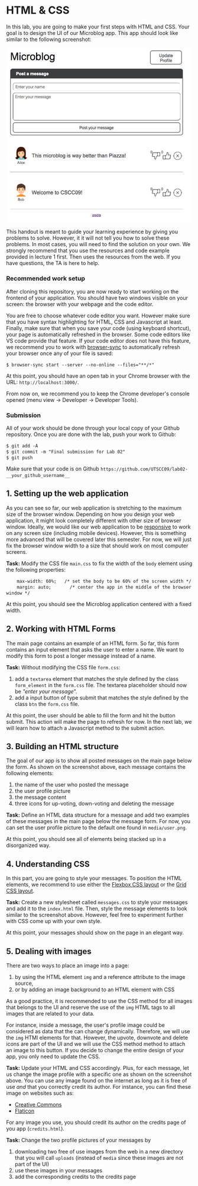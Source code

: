 # HTML & CSS

In this lab, you are going to make your first steps with HTML and CSS. Your goal is to design the UI of our Microblog app. This app should look like similar to the following screenshot:

<div class="screenshot"><img src="screenshots/main.png" alt="Main"/></div>

This handout is meant to guide your learning experience by giving you problems to solve. However, it it will not tell you how to solve these problems. In most cases, you will need to find the solution on your own. We strongly recommend that you use the resources and code example provided in lecture 1 first. Then uses the resources from the web. If you have questions, the TA is here to help.

### Recommended work setup

After cloning this repository, you are now ready to start working on the frontend of your application. You should have two windows visible on your screen: the browser with your webpage and the code editor.

You are free to choose whatever code editor you want. However make sure that you have syntax highlighting for HTML, CSS and Javascript at least. Finally, make sure that when you save your code (using keyboard shortcut), your page is automatically refreshed in the browser. Some code editors like VS code provide that feature. If your code editor does not have this feature, we recommend you to work with [browser-sync](https://www.browsersync.io/) to automatically refresh your browser once any of your file is saved:

```
$ browser-sync start --server --no-online --files="**/*"
```

At this point, you should have an open tab in your Chrome browser with the URL: `http://localhost:3000/`.

From now on, we recommend you to keep the Chrome developer's console opened (menu view -> Developer -> Developer Tools).

### Submission

All of your work should be done through your local copy of your Github repository. Once you are done with the lab, push your work to Github:

```shell
$ git add -A
$ git commit -m "Final submission for Lab 02"
$ git push
```

Make sure that your code is on Github `https://github.com/UTSCC09/lab02-__your_github_username__`

## 1. Setting up the web application

As you can see so far, our web application is stretching to the maximum size of the browser window. Depending on how you design your web application, it might look completely different with other size of browser window. Ideally, we would like our web application to be [responsive](https://en.wikipedia.org/wiki/Responsive_web_design) to work on any screen size (including mobile devices). However, this is something more advanced that will be covered later this semester. For now, we will just fix the browser window width to a size that should work on most computer screens.

**Task:** Modify the CSS file `main.css` to fix the width of the `body` element using the following properties:

```
    max-width: 60%;   /* set the body to be 60% of the screen width */
    margin: auto;       /* center the app in the middle of the browser window */
```

At this point, you should see the Microblog application centered with a fixed width.

## 2. Working with HTML Forms

The main page contains an example of an HTML form. So far, this form contains an input element that asks the user to enter a name. We want to modify this form to post a longer message instead of a name.

**Task:** Without modifying the CSS file `form.css`:

1. add a `textarea` element that matches the style defined by the class `form_element` in the `form.css` file. The textarea placeholder should now be _"enter your message_".
1. add a input button of type submit that matches the style defined by the class `btn` the `form.css` file.

At this point, the user should be able to fill the form and hit the button submit. This action will make the page to refresh for now. In the next lab, we will learn how to attach a Javascript method to the submit action.

## 3. Building an HTML structure

The goal of our app is to show all posted messages on the main page below the form. As shown on the screenshot above, each message contains the following elements:

1. the name of the user who posted the message
1. the user profile picture
1. the message content
1. three icons for up-voting, down-voting and deleting the message

**Task:** Define an HTML data structure for a message and add two examples of these messages in the main page below the message form. For now, you can set the user profile picture to the default one found in `media/user.png`.

At this point, you should see all of elements being stacked up in a disorganized way.

## 4. Understanding CSS

In this part, you are going to style your messages. To position the HTML elements, we recommend to use either the [Flexbox CSS layout](https://css-tricks.com/snippets/css/a-guide-to-flexbox/) or the [Grid CSS layout](https://css-tricks.com/snippets/css/complete-guide-grid/).

**Task:** Create a new stylesheet called `messages.css` to style your messages and add it to the `index.html` file. Then, style the message elements to look similar to the screenshot above. However, feel free to experiment further with CSS come up with your own style.

At this point, your messages should show on the page in an elegant way.

## 5. Dealing with images

There are two ways to place an image into a page:

1. by using the HTML element `img` and a reference attribute to the image source,
1. or by adding an image background to an HTML element with CSS

As a good practice, it is recommended to use the CSS method for all images that belongs to the UI and reserve the use of the `img` HTML tags to all images that are related to your data.

For instance, inside a message, the user's profile image could be considered as data that the can change dynamically. Therefore, we will use the `img` HTMl elements for that. However, the upvote, downvote and delete icons are part of the UI and we will use the CSS method method to attach an image to this button. If you decide to change the entire design of your app, you only need to update the CSS.

**Task:** Update your HTML and CSS accordingly. Plus, for each message, let us change the image profile with a specific one as shown on the screenshot above. You can use any image found on the internet as long as it is free of use _and_ that you correctly credit its author. For instance, you can find these image on websites such as:

- [Creative Commons](https://search.creativecommons.org/)
- [Flaticon](http://www.flaticon.com/)

For any image you use, you should credit its author on the credits page of you app (`credits.html`).

**Task:** Change the two profile pictures of your messages by

1. downloading two free of use images from the web in a new directory that you will call `uploads` (instead of `media` since these images are not part of the UI)
1. use these images in your messages
1. add the corresponding credits to the credits page
